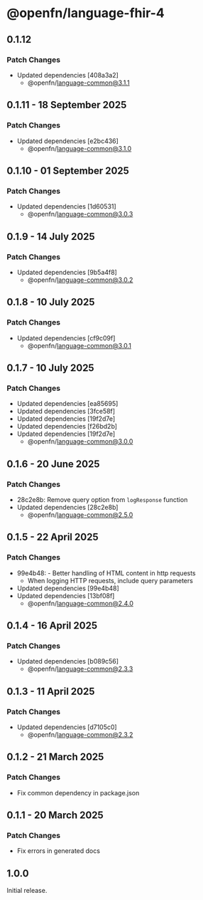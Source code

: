 # @openfn/language-fhir-4

## 0.1.12

### Patch Changes

- Updated dependencies [408a3a2]
  - @openfn/language-common@3.1.1

## 0.1.11 - 18 September 2025

### Patch Changes

- Updated dependencies \[e2bc436]
  - @openfn/language-common@3.1.0

## 0.1.10 - 01 September 2025

### Patch Changes

- Updated dependencies \[1d60531]
  - @openfn/language-common@3.0.3

## 0.1.9 - 14 July 2025

### Patch Changes

- Updated dependencies \[9b5a4f8]
  - @openfn/language-common@3.0.2

## 0.1.8 - 10 July 2025

### Patch Changes

- Updated dependencies \[cf9c09f]
  - @openfn/language-common@3.0.1

## 0.1.7 - 10 July 2025

### Patch Changes

- Updated dependencies \[ea85695]
- Updated dependencies \[3fce58f]
- Updated dependencies \[19f2d7e]
- Updated dependencies \[f26bd2b]
- Updated dependencies \[19f2d7e]
  - @openfn/language-common@3.0.0

## 0.1.6 - 20 June 2025

### Patch Changes

- 28c2e8b: Remove query option from `logResponse` function
- Updated dependencies \[28c2e8b]
  - @openfn/language-common@2.5.0

## 0.1.5 - 22 April 2025

### Patch Changes

- 99e4b48: - Better handling of HTML content in http requests
  - When logging HTTP requests, include query parameters
- Updated dependencies \[99e4b48]
- Updated dependencies \[13bf08f]
  - @openfn/language-common@2.4.0

## 0.1.4 - 16 April 2025

### Patch Changes

- Updated dependencies \[b089c56]
  - @openfn/language-common@2.3.3

## 0.1.3 - 11 April 2025

### Patch Changes

- Updated dependencies \[d7105c0]
  - @openfn/language-common@2.3.2

## 0.1.2 - 21 March 2025

### Patch Changes

- Fix common dependency in package.json

## 0.1.1 - 20 March 2025

### Patch Changes

- Fix errors in generated docs

## 1.0.0

Initial release.
